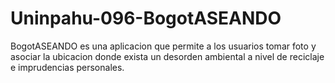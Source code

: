 # Uninpahu-096-BogotASEANDO
BogotASEANDO es una aplicacion que permite a los usuarios tomar foto y asociar la ubicacion donde exista un desorden ambiental a nivel de reciclaje e imprudencias personales.
